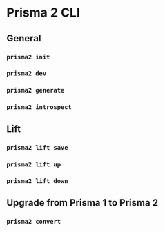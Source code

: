 # Prisma 2 CLI

## General

### `prisma2 init`

### `prisma2 dev`

### `prisma2 generate`

### `prisma2 introspect`

## Lift

### `prisma2 lift save`

### `prisma2 lift up`

### `prisma2 lift down`

## Upgrade from Prisma 1 to Prisma 2

### `prisma2 convert`

